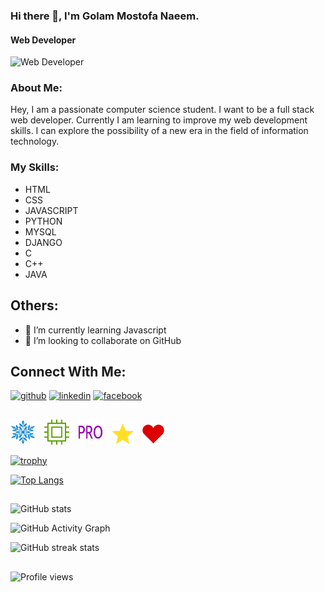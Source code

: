 ### Hi there 👋, I'm Golam Mostofa Naeem.
#### Web Developer
![Web Developer](https://scontent.fdac140-1.fna.fbcdn.net/v/t39.30808-6/259624688_1809483159439523_2835287963297450755_n.jpg?_nc_cat=106&ccb=1-5&_nc_sid=09cbfe&_nc_eui2=AeHHo6Myywa2-fE_MFfyfsYqSr2QOt6XBghKvZA63pcGCLqCw0aZ6CvlqnHmJ7FzEdbvEtEqyAMVtJcMbqWroxAu&_nc_ohc=kWIXRwHH5tsAX_bWq4f&_nc_ht=scontent.fdac140-1.fna&oh=00_AT-oVB7Zb386TsRq0xqpzUirBebfS5gJ-FtNUxOq08DbzA&oe=626F73AB)
### About Me:
Hey, I am a passionate computer science student. I want to be a full stack web developer. Currently I am learning to improve my web development skills. I can explore the possibility of a new era in the field of information technology.
### My Skills:
 - HTML
 - CSS 
 - JAVASCRIPT
 - PYTHON
 - MYSQL
 - DJANGO
 - C
 - C++
 - JAVA
## Others:
- 🌱 I’m currently learning Javascript 
- 👯 I’m looking to collaborate on GitHub 

## Connect With Me:
[<img src='https://cdn.jsdelivr.net/npm/simple-icons@3.0.1/icons/github.svg' alt='github' height='40'>](https://github.com/Naeem118)    [<img src='https://cdn.jsdelivr.net/npm/simple-icons@3.0.1/icons/linkedin.svg' alt='linkedin' height='40'>](https://www.linkedin.com/in/golam-mostofa-a427161a9/)    [<img src='https://cdn.jsdelivr.net/npm/simple-icons@3.0.1/icons/facebook.svg' alt='facebook' height='40'>](https://www.facebook.com/100011335693037)  
##  
<a href='https://archiveprogram.github.com/'><img src='https://raw.githubusercontent.com/acervenky/animated-github-badges/master/assets/acbadge.gif' width='40' height='40'></a> <a href='https://docs.github.com/en/developers'><img src='https://raw.githubusercontent.com/acervenky/animated-github-badges/master/assets/devbadge.gif' width='40' height='40'></a> <a href='https://github.com/pricing'><img src='https://raw.githubusercontent.com/acervenky/animated-github-badges/master/assets/pro.gif' width='40' height='40'></a> <a href='https://stars.github.com/'><img src='https://raw.githubusercontent.com/acervenky/animated-github-badges/master/assets/starbadge.gif' width='35' height='35'></a> <a href='https://docs.github.com/en/github/supporting-the-open-source-community-with-github-sponsors'><img src='https://raw.githubusercontent.com/acervenky/animated-github-badges/master/assets/sponsorbadge.gif' width='35' height='35'></a> 

[![trophy](https://github-profile-trophy.vercel.app/?username=Naeem118)](https://github.com/ryo-ma/github-profile-trophy)

[![Top Langs](https://github-readme-stats.vercel.app/api/top-langs/?username=Naeem118)](https://github.com/anuraghazra/github-readme-stats)
##
![GitHub stats](https://github-readme-stats.vercel.app/api?username=Naeem118&show_icons=true&count_private=true)  

![GitHub Activity Graph](https://activity-graph.herokuapp.com/graph?username=Naeem118)  

![GitHub streak stats](https://github-readme-streak-stats.herokuapp.com/?user=Naeem118)  
##
![Profile views](https://gpvc.arturio.dev/Naeem118) 

